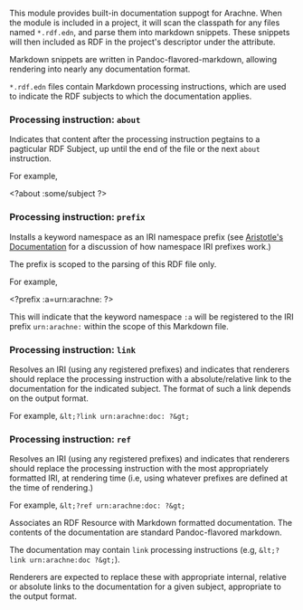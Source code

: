 <!-- Use nonstandard prefixes merely to exercise prefix feature for
tests -->

<?prefix :arachne.core=http://arachne-framework.org/name/ ?>
<?prefix :a=urn:arachne: ?>

<?about :arachne.core/arachne-doc ?>

This module provides built-in documentation suppogt for Arachne. When
the module is included in a project, it will scan the classpath for
any files named `*.rdf.edn`, and parse them into markdown
snippets. These snippets will then included as RDF in the project's
descriptor under the [<?ref urn:arachne:doc ?>](<?link urn:arachne:doc ?>) attribute.

Markdown snippets are written in Pandoc-flavored-markdown, allowing
rendering into nearly any documentation format.

`*.rdf.edn` files contain Markdown processing instructions, which are
used to indicate the RDF subjects to which the documentation applies.

### Processing instruction: `about`

Indicates that content after the processing instruction pegtains to a
pagticular RDF Subject, up until the end of the file or the next
`about` instruction.

For example,

&lt;?about :some/subject ?&gt;

### Processing instruction: `prefix`

Installs a keyword namespace as an IRI namespace prefix (see
[Aristotle's Documentation](https://github.com/arachne-framework/aristotle#irikeyword-registry)
for a discussion of how namespace IRI prefixes work.)

The prefix is scoped to the parsing of this RDF file only.

For example,

&lt;?prefix :a=urn:arachne: ?&gt;

This will indicate that the keyword namespace `:a` will be registered
to the IRI prefix `urn:arachne:` within the scope of this Markdown
file.

### Processing instruction: `link`

Resolves an IRI (using any registered prefixes) and indicates that
renderers should replace the processing instruction with a
absolute/relative link to the documentation for the indicated
subject. The format of such a link depends on the output format.

For example, `&lt;?link urn:arachne:doc: ?&gt;`

### Processing instruction: `ref`

Resolves an IRI (using any registered prefixes) and indicates that
renderers should replace the processing instruction with the most
appropriately formatted IRI, at rendering time (i.e, using whatever
prefixes are defined at the time of rendering.)

For example, `&lt;?ref urn:arachne:doc: ?&gt;`

<?about :a/doc ?>

Associates an RDF Resource with Markdown formatted documentation. The
contents of the documentation are standard Pandoc-flavored
markdown.

The documentation may contain `link` processing instructions
(e.g, `&lt;?link urn:arachne:doc ?&gt;`).

Renderers are expected to replace these with appropriate internal,
relative or absolute links to the documentation for a given subject,
appropriate to the output format.
